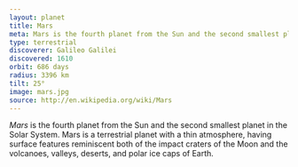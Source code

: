 ```yaml
---
layout: planet
title: Mars
meta: Mars is the fourth planet from the Sun and the second smallest planet in the Solar System.
type: terrestrial
discoverer: Galileo Galilei
discovered: 1610
orbit: 686 days
radius: 3396 km
tilt: 25°
image: mars.jpg
source: http://en.wikipedia.org/wiki/Mars
---
```


*Mars* is the fourth planet from the Sun and the second smallest planet in the Solar System. Mars is a terrestrial planet with a thin atmosphere, having surface features reminiscent both of the impact craters of the Moon and the volcanoes, valleys, deserts, and polar ice caps of Earth.
